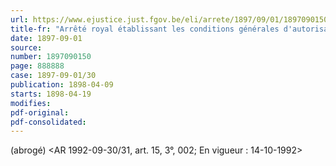 ```yaml
---
url: https://www.ejustice.just.fgov.be/eli/arrete/1897/09/01/1897090150/justel
title-fr: "Arrêté royal établissant les conditions générales d'autorisation pour l'ouverture, l'exploitation de carrières, minières, sablières, tourbières, phosphatières, etc., et le creusement d'excavations aux abords du chemin de fer."
date: 1897-09-01
source:
number: 1897090150
page: 888888
case: 1897-09-01/30
publication: 1898-04-09
starts: 1898-04-19
modifies:
pdf-original:
pdf-consolidated:
---
```


(abrogé) <AR 1992-09-30/31, art. 15, 3°, 002;  En vigueur :  14-10-1992>
